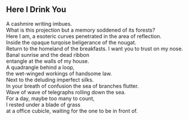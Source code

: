 Here I Drink You
----------------
A cashmire writing imbues.  
What is this projection but a memory soddened of its forests?  
Here I am, a esoteric curves penetrated in the area of reflection.  
Inside the opaque turqoise beligerance of the nougat.  
Return to the homeland of the breakfasts. I want you to trust on my nose.  
Banal sunrise and the dead ribbon  
entangle at the walls of my house.  
A quadrangle behind a loop,  
the wet-winged workings of handsome law.  
Next to the deluding imperfect silks.  
In your breath of confusion the sea of branches flutter.  
Wave of wave of telegraphs rolling down the sea.  
For a day, maybe too many to count,  
I rested under a blade of grass  
at a office cubicle, waiting for the one to be in front of.  
